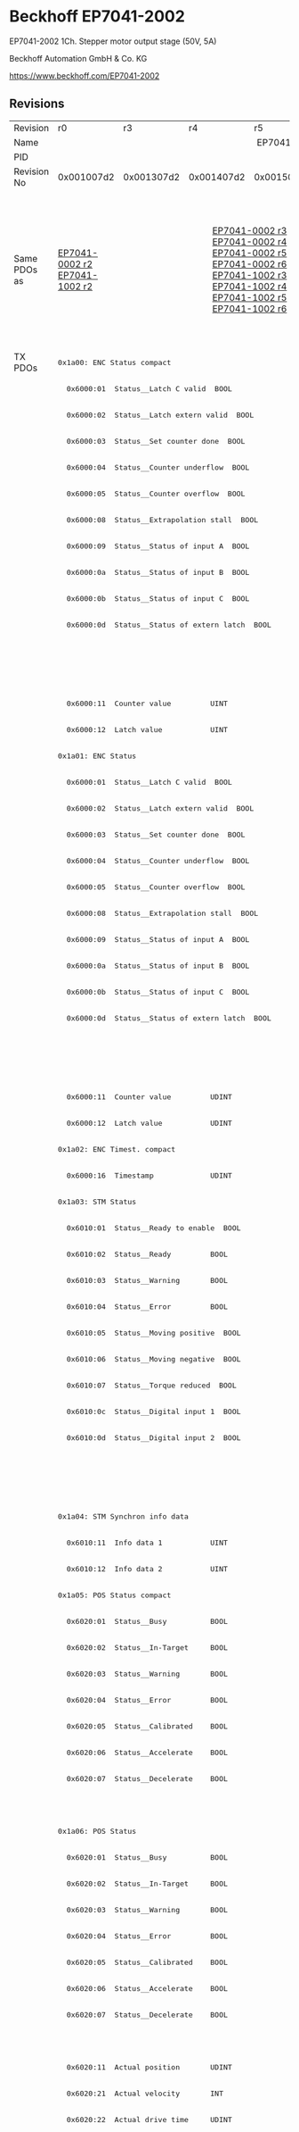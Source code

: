# Beckhoff EP7041-2002

EP7041-2002 1Ch. Stepper motor output stage (50V, 5A)

Beckhoff Automation GmbH & Co. KG

https://www.beckhoff.com/EP7041-2002

## Revisions
<table>
<tr >
<td>Revision</td>
<td>r0</td>
<td>r3</td>
<td>r4</td>
<td>r5</td>
<td>r6</td>
<td>r7</td>
<td>r8</td>
<td>r9</td>
</tr>
<tr >
<td>Name</td>
<td colspan=8 align="center">EP7041-2002 1Ch. Stepper motor output stage (50V, 5A)</td>
</tr>
<tr >
<td>PID</td>
<td colspan=8 align="center">0x1b814052</td>
</tr>
<tr >
<td>Revision No</td>
<td>0x001007d2</td>
<td>0x001307d2</td>
<td>0x001407d2</td>
<td>0x001507d2</td>
<td>0x001607d2</td>
<td>0x001707d2</td>
<td>0x001807d2</td>
<td>0x001907d2</td>
</tr>
<tr >
<td>Same PDOs as</td>
<td><a href="EP7041-0002">EP7041-0002 r2</a><br/><a href="EP7041-1002">EP7041-1002 r2</a></td>
<td colspan=4 align="center"><a href="EP7041-0002">EP7041-0002 r3</a><br/><a href="EP7041-0002">EP7041-0002 r4</a><br/><a href="EP7041-0002">EP7041-0002 r5</a><br/><a href="EP7041-0002">EP7041-0002 r6</a><br/><a href="EP7041-1002">EP7041-1002 r3</a><br/><a href="EP7041-1002">EP7041-1002 r4</a><br/><a href="EP7041-1002">EP7041-1002 r5</a><br/><a href="EP7041-1002">EP7041-1002 r6</a></td>
<td><a href="EP7041-0002">EP7041-0002 r7</a><br/><a href="EP7041-1002">EP7041-1002 r7</a></td>
<td><a href="EP7041-0002">EP7041-0002 r8</a><br/><a href="EP7041-1002">EP7041-1002 r8</a><br/><a href="EPP7041-1002">EPP7041-1002 r0</a><br/><a href="EPP7041-1002">EPP7041-1002 r1</a><br/><a href="ER7041-0002">ER7041-0002 r8</a><br/><a href="ER7041-1002">ER7041-1002 r8</a><br/><a href="ER7041-2002">ER7041-2002 r8</a></td>
<td><a href="EP7041-0002">EP7041-0002 r9</a><br/><a href="EP7041-1002">EP7041-1002 r9</a><br/><a href="ER7041-0002">ER7041-0002 r9</a><br/><a href="ER7041-1002">ER7041-1002 r9</a><br/><a href="ER7041-2002">ER7041-2002 r9</a></td>
</tr>
<tr class="txpdo">
<td rowspan=74 valign=top>TX PDOs</td>
<td colspan=8 align="left"><pre>0x1a00: ENC Status compact</pre></td>
<td></td>
</tr>
<tr class="txpdo">
<td colspan=8 align="left"><pre>  0x6000:01  Status__Latch C valid  BOOL</pre></td>
</tr>
<tr class="txpdo">
<td colspan=8 align="left"><pre>  0x6000:02  Status__Latch extern valid  BOOL</pre></td>
</tr>
<tr class="txpdo">
<td colspan=8 align="left"><pre>  0x6000:03  Status__Set counter done  BOOL</pre></td>
</tr>
<tr class="txpdo">
<td colspan=8 align="left"><pre>  0x6000:04  Status__Counter underflow  BOOL</pre></td>
</tr>
<tr class="txpdo">
<td colspan=8 align="left"><pre>  0x6000:05  Status__Counter overflow  BOOL</pre></td>
</tr>
<tr class="txpdo">
<td colspan=8 align="left"><pre>  0x6000:08  Status__Extrapolation stall  BOOL</pre></td>
</tr>
<tr class="txpdo">
<td colspan=8 align="left"><pre>  0x6000:09  Status__Status of input A  BOOL</pre></td>
</tr>
<tr class="txpdo">
<td colspan=8 align="left"><pre>  0x6000:0a  Status__Status of input B  BOOL</pre></td>
</tr>
<tr class="txpdo">
<td colspan=8 align="left"><pre>  0x6000:0b  Status__Status of input C  BOOL</pre></td>
</tr>
<tr class="txpdo">
<td colspan=8 align="left"><pre>  0x6000:0d  Status__Status of extern latch  BOOL</pre></td>
</tr>
<tr class="txpdo">
<td colspan=5 align="left"><pre></pre></td>
<td colspan=3 align="left"><pre>  0x6000:0e  Status__Sync error    BOOL</pre></td>
</tr>
<tr class="txpdo">
<td colspan=5 align="left"><pre></pre></td>
<td colspan=3 align="left"><pre>  0x6000:10  Status__TxPDO Toggle  BOOL</pre></td>
</tr>
<tr class="txpdo">
<td colspan=8 align="left"><pre>  0x6000:11  Counter value         UINT</pre></td>
</tr>
<tr class="txpdo">
<td colspan=8 align="left"><pre>  0x6000:12  Latch value           UINT</pre></td>
</tr>
<tr class="txpdo">
<td colspan=8 align="left"><pre>0x1a01: ENC Status</pre></td>
</tr>
<tr class="txpdo">
<td colspan=8 align="left"><pre>  0x6000:01  Status__Latch C valid  BOOL</pre></td>
</tr>
<tr class="txpdo">
<td colspan=8 align="left"><pre>  0x6000:02  Status__Latch extern valid  BOOL</pre></td>
</tr>
<tr class="txpdo">
<td colspan=8 align="left"><pre>  0x6000:03  Status__Set counter done  BOOL</pre></td>
</tr>
<tr class="txpdo">
<td colspan=8 align="left"><pre>  0x6000:04  Status__Counter underflow  BOOL</pre></td>
</tr>
<tr class="txpdo">
<td colspan=8 align="left"><pre>  0x6000:05  Status__Counter overflow  BOOL</pre></td>
</tr>
<tr class="txpdo">
<td colspan=8 align="left"><pre>  0x6000:08  Status__Extrapolation stall  BOOL</pre></td>
</tr>
<tr class="txpdo">
<td colspan=8 align="left"><pre>  0x6000:09  Status__Status of input A  BOOL</pre></td>
</tr>
<tr class="txpdo">
<td colspan=8 align="left"><pre>  0x6000:0a  Status__Status of input B  BOOL</pre></td>
</tr>
<tr class="txpdo">
<td colspan=8 align="left"><pre>  0x6000:0b  Status__Status of input C  BOOL</pre></td>
</tr>
<tr class="txpdo">
<td colspan=8 align="left"><pre>  0x6000:0d  Status__Status of extern latch  BOOL</pre></td>
</tr>
<tr class="txpdo">
<td colspan=5 align="left"><pre></pre></td>
<td colspan=3 align="left"><pre>  0x6000:0e  Status__Sync error    BOOL</pre></td>
</tr>
<tr class="txpdo">
<td colspan=5 align="left"><pre></pre></td>
<td colspan=3 align="left"><pre>  0x6000:10  Status__TxPDO Toggle  BOOL</pre></td>
</tr>
<tr class="txpdo">
<td colspan=8 align="left"><pre>  0x6000:11  Counter value         UDINT</pre></td>
</tr>
<tr class="txpdo">
<td colspan=8 align="left"><pre>  0x6000:12  Latch value           UDINT</pre></td>
</tr>
<tr class="txpdo">
<td colspan=8 align="left"><pre>0x1a02: ENC Timest. compact</pre></td>
</tr>
<tr class="txpdo">
<td colspan=8 align="left"><pre>  0x6000:16  Timestamp             UDINT</pre></td>
</tr>
<tr class="txpdo">
<td colspan=8 align="left"><pre>0x1a03: STM Status</pre></td>
</tr>
<tr class="txpdo">
<td colspan=8 align="left"><pre>  0x6010:01  Status__Ready to enable  BOOL</pre></td>
</tr>
<tr class="txpdo">
<td colspan=8 align="left"><pre>  0x6010:02  Status__Ready         BOOL</pre></td>
</tr>
<tr class="txpdo">
<td colspan=8 align="left"><pre>  0x6010:03  Status__Warning       BOOL</pre></td>
</tr>
<tr class="txpdo">
<td colspan=8 align="left"><pre>  0x6010:04  Status__Error         BOOL</pre></td>
</tr>
<tr class="txpdo">
<td colspan=8 align="left"><pre>  0x6010:05  Status__Moving positive  BOOL</pre></td>
</tr>
<tr class="txpdo">
<td colspan=8 align="left"><pre>  0x6010:06  Status__Moving negative  BOOL</pre></td>
</tr>
<tr class="txpdo">
<td colspan=8 align="left"><pre>  0x6010:07  Status__Torque reduced  BOOL</pre></td>
</tr>
<tr class="txpdo">
<td colspan=8 align="left"><pre>  0x6010:0c  Status__Digital input 1  BOOL</pre></td>
</tr>
<tr class="txpdo">
<td colspan=8 align="left"><pre>  0x6010:0d  Status__Digital input 2  BOOL</pre></td>
</tr>
<tr class="txpdo">
<td colspan=5 align="left"><pre></pre></td>
<td colspan=3 align="left"><pre>  0x6010:0e  Status__Sync error    BOOL</pre></td>
</tr>
<tr class="txpdo">
<td colspan=5 align="left"><pre></pre></td>
<td colspan=3 align="left"><pre>  0x6010:10  Status__TxPDO Toggle  BOOL</pre></td>
</tr>
<tr class="txpdo">
<td colspan=8 align="left"><pre>0x1a04: STM Synchron info data</pre></td>
</tr>
<tr class="txpdo">
<td colspan=8 align="left"><pre>  0x6010:11  Info data 1           UINT</pre></td>
</tr>
<tr class="txpdo">
<td colspan=8 align="left"><pre>  0x6010:12  Info data 2           UINT</pre></td>
</tr>
<tr class="txpdo">
<td colspan=8 align="left"><pre>0x1a05: POS Status compact</pre></td>
</tr>
<tr class="txpdo">
<td colspan=8 align="left"><pre>  0x6020:01  Status__Busy          BOOL</pre></td>
</tr>
<tr class="txpdo">
<td colspan=8 align="left"><pre>  0x6020:02  Status__In-Target     BOOL</pre></td>
</tr>
<tr class="txpdo">
<td colspan=8 align="left"><pre>  0x6020:03  Status__Warning       BOOL</pre></td>
</tr>
<tr class="txpdo">
<td colspan=8 align="left"><pre>  0x6020:04  Status__Error         BOOL</pre></td>
</tr>
<tr class="txpdo">
<td colspan=8 align="left"><pre>  0x6020:05  Status__Calibrated    BOOL</pre></td>
</tr>
<tr class="txpdo">
<td colspan=8 align="left"><pre>  0x6020:06  Status__Accelerate    BOOL</pre></td>
</tr>
<tr class="txpdo">
<td colspan=8 align="left"><pre>  0x6020:07  Status__Decelerate    BOOL</pre></td>
</tr>
<tr class="txpdo">
<td colspan=7 align="left"><pre></pre></td>
<td><pre>  0x6020:08  Status__Ready to execute  BOOL</pre></td>
</tr>
<tr class="txpdo">
<td colspan=8 align="left"><pre>0x1a06: POS Status</pre></td>
</tr>
<tr class="txpdo">
<td colspan=8 align="left"><pre>  0x6020:01  Status__Busy          BOOL</pre></td>
</tr>
<tr class="txpdo">
<td colspan=8 align="left"><pre>  0x6020:02  Status__In-Target     BOOL</pre></td>
</tr>
<tr class="txpdo">
<td colspan=8 align="left"><pre>  0x6020:03  Status__Warning       BOOL</pre></td>
</tr>
<tr class="txpdo">
<td colspan=8 align="left"><pre>  0x6020:04  Status__Error         BOOL</pre></td>
</tr>
<tr class="txpdo">
<td colspan=8 align="left"><pre>  0x6020:05  Status__Calibrated    BOOL</pre></td>
</tr>
<tr class="txpdo">
<td colspan=8 align="left"><pre>  0x6020:06  Status__Accelerate    BOOL</pre></td>
</tr>
<tr class="txpdo">
<td colspan=8 align="left"><pre>  0x6020:07  Status__Decelerate    BOOL</pre></td>
</tr>
<tr class="txpdo">
<td colspan=7 align="left"><pre></pre></td>
<td><pre>  0x6020:08  Status__Ready to execute  BOOL</pre></td>
</tr>
<tr class="txpdo">
<td colspan=8 align="left"><pre>  0x6020:11  Actual position       UDINT</pre></td>
</tr>
<tr class="txpdo">
<td colspan=8 align="left"><pre>  0x6020:21  Actual velocity       INT</pre></td>
</tr>
<tr class="txpdo">
<td colspan=8 align="left"><pre>  0x6020:22  Actual drive time     UDINT</pre></td>
</tr>
<tr class="txpdo">
<td colspan=6 align="left"><pre></pre></td>
<td colspan=2 align="left"><pre>0x1a07: STM Internal position</pre></td>
</tr>
<tr class="txpdo">
<td colspan=6 align="left"><pre></pre></td>
<td colspan=2 align="left"><pre>  0x6010:14  Internal position     UDINT</pre></td>
</tr>
<tr class="txpdo">
<td colspan=6 align="left"><pre></pre></td>
<td colspan=2 align="left"><pre>0x1a08: STM External position</pre></td>
</tr>
<tr class="txpdo">
<td colspan=6 align="left"><pre></pre></td>
<td colspan=2 align="left"><pre>  0x6010:15  External position     UDINT</pre></td>
</tr>
<tr class="txpdo">
<td colspan=7 align="left"><pre></pre></td>
<td><pre>0x1a09: POS Actual position lag</pre></td>
</tr>
<tr class="txpdo">
<td colspan=7 align="left"><pre></pre></td>
<td><pre>  0x6020:23  Actual position lag   DINT</pre></td>
</tr>
<tr >
<td>RxPDOs</td>
<td colspan=8 align="left"></td>
</tr>
</table>
